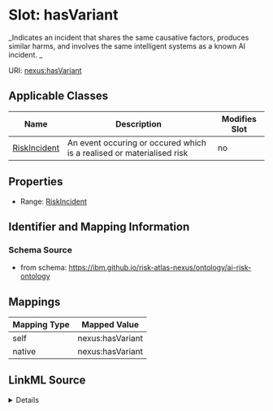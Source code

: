 

# Slot: hasVariant


_Indicates an incident that shares the same causative factors, produces similar harms, and involves the same intelligent systems as a known AI incident. _





URI: [nexus:hasVariant](https://ibm.github.io/risk-atlas-nexus/ontology/hasVariant)



<!-- no inheritance hierarchy -->





## Applicable Classes

| Name | Description | Modifies Slot |
| --- | --- | --- |
| [RiskIncident](RiskIncident.md) | An event occuring or occured which is a realised or materialised risk |  no  |







## Properties

* Range: [RiskIncident](RiskIncident.md)





## Identifier and Mapping Information







### Schema Source


* from schema: https://ibm.github.io/risk-atlas-nexus/ontology/ai-risk-ontology




## Mappings

| Mapping Type | Mapped Value |
| ---  | ---  |
| self | nexus:hasVariant |
| native | nexus:hasVariant |




## LinkML Source

<details>
```yaml
name: hasVariant
description: 'Indicates an incident that shares the same causative factors, produces
  similar harms, and involves the same intelligent systems as a known AI incident. '
from_schema: https://ibm.github.io/risk-atlas-nexus/ontology/ai-risk-ontology
rank: 1000
domain: RiskIncident
alias: hasVariant
domain_of:
- RiskIncident
range: RiskIncident

```
</details>